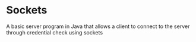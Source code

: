 # Sockets
A basic server program in Java that allows a client to connect to the server through credential check using sockets
